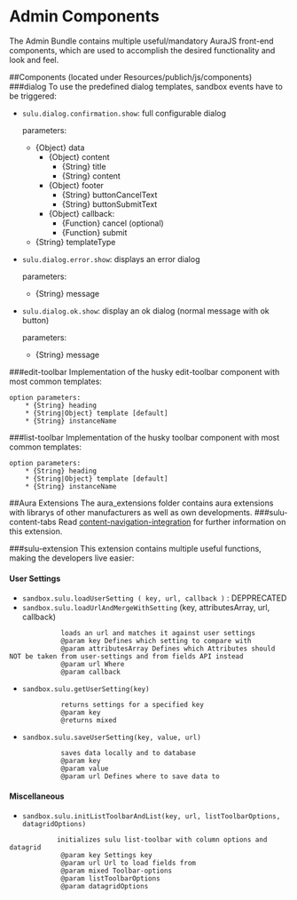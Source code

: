 # Admin Components
The Admin Bundle contains multiple useful/mandatory AuraJS front-end components, which are used to accomplish the desired functionality and look and feel. 


##Components
(located under Resources/publich/js/components)
###dialog
To use the predefined dialog templates, sandbox events have to be triggered:

* `sulu.dialog.confirmation.show`: full configurable dialog
	
	parameters:
	* {Object} data 
		* {Object} content
			* {String} title
			* {String} content
		* {Object} footer
            * {String} buttonCancelText
            * {String} buttonSubmitText
		* {Object} callback:
			* {Function} cancel (optional)
			* {Function} submit
 	* {String} templateType


* `sulu.dialog.error.show`: displays an error dialog
	
	parameters:
	* {String} message

* `sulu.dialog.ok.show`: display an ok dialog (normal message with ok button)
	
	parameters:
	* {String} message		


###edit-toolbar
Implementation of the husky edit-toolbar component with most common templates:

	option parameters:
		* {String} heading
		* {String|Object} template [default]
		* {String} instanceName


###list-toolbar
Implementation of the husky toolbar component with most common templates:

	option parameters:
		* {String} heading
		* {String|Object} template [default]
		* {String} instanceName


##Aura Extensions
The aura_extensions folder contains aura extensions with librarys of other manufacturers as well as own developments.
###sulu-content-tabs
Read [content-navigation-integration](https://github.com/sulu-cmf/docs/blob/master/developer-documentation/000-foundation/content-navigation-integration.md#-ii-content-tabs-integration-into-the-frontend) for further information on this extension.

###sulu-extension 
This extension contains multiple useful functions, making the developers live easier:

#### User Settings
* `sandbox.sulu.loadUserSetting ( key, url, callback )` : DEPPRECATED
* `sandbox.sulu.loadUrlAndMergeWithSetting` (key, attributesArray, url, callback) 
```
             loads an url and matches it against user settings
             @param key Defines which setting to compare with
             @param attributesArray Defines which Attributes should NOT be taken from user-settings and from fields API instead
             @param url Where
             @param callback
```
* `sandbox.sulu.getUserSetting(key)`
```
			 returns settings for a specified key
             @param key
             @returns mixed
```
* `sandbox.sulu.saveUserSetting(key, value, url)`
```
			 saves data locally and to database
             @param key
             @param value
             @param url Defines where to save data to
```

#### Miscellaneous
* `sandbox.sulu.initListToolbarAndList(key, url, listToolbarOptions, datagridOptions)`
```
			initializes sulu list-toolbar with column options and datagrid
             @param key Settings key
             @param url Url to load fields from
             @param mixed Toolbar-options
             @param listToolbarOptions
             @param datagridOptions
```